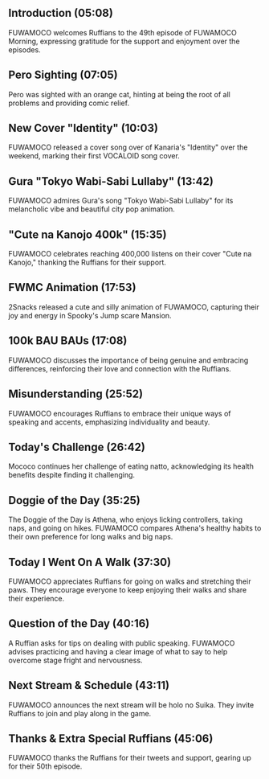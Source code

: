 ## Introduction (05:08)

FUWAMOCO welcomes Ruffians to the 49th episode of FUWAMOCO Morning, expressing gratitude for the support and enjoyment over the episodes.

## Pero Sighting (07:05)

Pero was sighted with an orange cat, hinting at being the root of all problems and providing comic relief.

## New Cover "Identity" (10:03)

FUWAMOCO released a cover song over of Kanaria's "Identity" over the weekend, marking their first VOCALOID song cover.

## Gura "Tokyo Wabi-Sabi Lullaby" (13:42)

FUWAMOCO admires Gura's song "Tokyo Wabi-Sabi Lullaby" for its melancholic vibe and beautiful city pop animation.

## "Cute na Kanojo 400k" (15:35)

FUWAMOCO celebrates reaching 400,000 listens on their cover "Cute na Kanojo," thanking the Ruffians for their support.

## FWMC Animation (17:53)

2Snacks released a cute and silly animation of FUWAMOCO, capturing their joy and energy in Spooky's Jump scare Mansion.

## 100k BAU BAUs (17:08)

FUWAMOCO discusses the importance of being genuine and embracing differences, reinforcing their love and connection with the Ruffians.

## Misunderstanding (25:52)

FUWAMOCO encourages Ruffians to embrace their unique ways of speaking and accents, emphasizing individuality and beauty.

## Today's Challenge (26:42)

Mococo continues her challenge of eating natto, acknowledging its health benefits despite finding it challenging.

## Doggie of the Day (35:25)

The Doggie of the Day is Athena, who enjoys licking controllers, taking naps, and going on hikes. FUWAMOCO compares Athena's healthy habits to their own preference for long walks and big naps.

## Today I Went On A Walk (37:30)

FUWAMOCO appreciates Ruffians for going on walks and stretching their paws. They encourage everyone to keep enjoying their walks and share their experience.

## Question of the Day (40:16)

A Ruffian asks for tips on dealing with public speaking. FUWAMOCO advises practicing and having a clear image of what to say to help overcome stage fright and nervousness.

## Next Stream & Schedule (43:11)

FUWAMOCO announces the next stream will be holo no Suika. They invite Ruffians to join and play along in the game​​.

## Thanks & Extra Special Ruffians (45:06)

FUWAMOCO thanks the Ruffians for their tweets and support, gearing up for their 50th episode.

